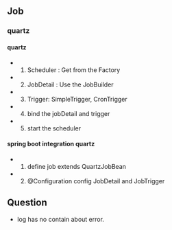 ## Job

### quartz

#### quartz

- 1. Scheduler : Get from the Factory
- 2. JobDetail : Use the JobBuilder
- 3. Trigger: SimpleTrigger, CronTrigger
- 4. bind the jobDetail and trigger
- 5. start the scheduler

#### spring boot integration quartz

- 1. define job extends QuartzJobBean
- 2. @Configuration config JobDetail and JobTrigger

## Question

- log has no contain about error.
